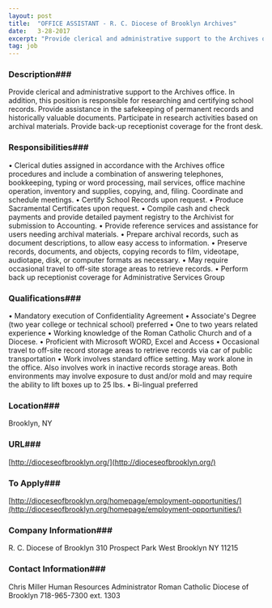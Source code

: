 ```yaml
---
layout: post
title:  "OFFICE ASSISTANT - R. C. Diocese of Brooklyn Archives"
date:   3-28-2017
excerpt: "Provide clerical and administrative support to the Archives office. In addition, this position is responsible for researching and certifying school records. Provide assistance in the safekeeping of permanent records and historically valuable documents. Participate in research activities based on archival materials.  Provide back-up receptionist coverage for the front desk."
tag: job
---
```


### Description###

Provide clerical and administrative support to the Archives office. In addition, this position is responsible for researching and certifying school records. Provide assistance in the safekeeping of permanent records and historically valuable documents. Participate in research activities based on archival materials.  Provide back-up receptionist coverage for the front desk.


### Responsibilities###

•	Clerical duties assigned in accordance with the Archives office procedures and include a combination of answering telephones, bookkeeping, typing or word processing, mail services, office machine operation, inventory and supplies, copying, and, filing.  Coordinate and schedule meetings.
•	Certify School Records upon request.
•	Produce Sacramental Certificates upon request.
•	Compile cash and check payments and provide detailed payment registry to the Archivist for submission to Accounting.
•	Provide reference services and assistance for users needing archival materials. 
•	Prepare archival records, such as document descriptions, to allow easy access to information. 
•	Preserve records, documents, and objects, copying records to film, videotape, audiotape, disk, or computer formats as necessary.
•	May require occasional travel to off-site storage areas to retrieve records.
•	Perform back up receptionist coverage for Administrative Services Group


### Qualifications###

•	Mandatory execution of Confidentiality Agreement
•	Associate's Degree (two year college or technical school) preferred
•	One to two years related experience
•	Working knowledge of the Roman Catholic Church and of a Diocese.
•	Proficient with Microsoft WORD, Excel and Access 
•	Occasional travel to off-site record storage areas to retrieve records via car of public transportation
•	Work involves standard office setting.  May work alone in the office.  Also involves work in inactive records storage areas. Both environments may involve exposure to dust and/or mold and may require the ability to lift boxes up to 25 lbs.
•	Bi-lingual preferred




### Location###

Brooklyn, NY


### URL###

[http://dioceseofbrooklyn.org/](http://dioceseofbrooklyn.org/)

### To Apply###

[http://dioceseofbrooklyn.org/homepage/employment-opportunities/](http://dioceseofbrooklyn.org/homepage/employment-opportunities/)


### Company Information###

R. C. Diocese of Brooklyn
310 Prospect Park West
Brooklyn NY 11215


### Contact Information###

Chris Miller
Human Resources Administrator
Roman Catholic Diocese of Brooklyn
718-965-7300 ext. 1303

